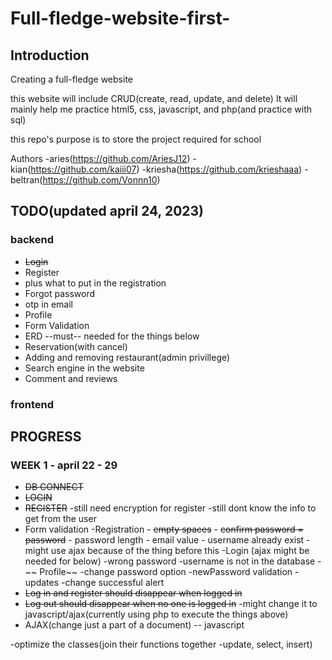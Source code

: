 # Full-fledge-website-first-

## Introduction

Creating a full-fledge website

this website will include CRUD(create, read, update, and delete)
It will mainly help me practice html5, css, javascript, and php(and practice with sql)

this repo's purpose is to store the project required for school

Authors
-aries(https://github.com/AriesJ12)
-kian(https://github.com/kaiii07)
-kriesha(https://github.com/krieshaaa)
-beltran(https://github.com/Vonnn10)

## TODO(updated april 24, 2023)
### backend
- ~~Login~~
- Register
- plus what to put in the registration
- Forgot password
- otp in email
- Profile
- Form Validation
- ERD --must-- needed for the things below
- Reservation(with cancel)
- Adding and removing restaurant(admin privillege)
- Search engine in the website
- Comment and reviews

### frontend

## PROGRESS

### WEEK 1 - april 22 - 29
- ~~DB CONNECT~~
- ~~LOGIN~~
- ~~REGISTER~~
    -still need encryption for register
    -still dont know the info to get from the user
- Form validation
    -Registration
        - ~~empty spaces~~
        - ~~confirm password = password~~
        - password length
        - email value
        - username already exist
        - might use ajax because of the thing before this
    -Login (ajax might be needed for below)
        -wrong password
        -username is not in the database
-~~ Profile~~
    -change password option
        -newPassword validation
        -updates
    -change successful alert
- ~~Log in and register should disappear when logged in~~
- ~~Log out should disappear when no one is logged in~~
    -might change it to javascript/ajax(currently using php to execute the things above)
- AJAX(change just a part of a document) -- javascript

-optimize the classes(join their functions together -update, select, insert)
